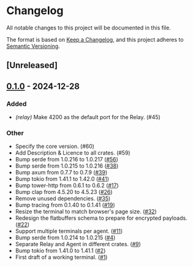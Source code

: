 # Changelog

All notable changes to this project will be documented in this file.

The format is based on [Keep a Changelog](https://keepachangelog.com/en/1.0.0/),
and this project adheres to [Semantic Versioning](https://semver.org/spec/v2.0.0.html).

## [Unreleased]

## [0.1.0](https://github.com/nasa42/webterm/releases/tag/webterm-relay-v0.1.0) - 2024-12-28

### Added

- *(relay)* Make 4200 as the default port for the Relay. (#45)

### Other

- Specify the core version. (#60)
- Add Description & Licence to all crates. (#59)
- Bump serde from 1.0.216 to 1.0.217 ([#56](https://github.com/nasa42/webterm/pull/56))
- Bump serde from 1.0.215 to 1.0.216 ([#38](https://github.com/nasa42/webterm/pull/38))
- Bump axum from 0.7.7 to 0.7.9 ([#39](https://github.com/nasa42/webterm/pull/39))
- Bump tokio from 1.41.1 to 1.42.0 ([#41](https://github.com/nasa42/webterm/pull/41))
- Bump tower-http from 0.6.1 to 0.6.2 ([#17](https://github.com/nasa42/webterm/pull/17))
- Bump clap from 4.5.20 to 4.5.23 ([#26](https://github.com/nasa42/webterm/pull/26))
- Remove unused dependencies. ([#35](https://github.com/nasa42/webterm/pull/35))
- Bump tracing from 0.1.40 to 0.1.41 ([#19](https://github.com/nasa42/webterm/pull/19))
- Resize the terminal to match browser's page size. ([#32](https://github.com/nasa42/webterm/pull/32))
- Redesign the flatbuffers schema to prepare for encrypted payloads. ([#22](https://github.com/nasa42/webterm/pull/22))
- Support multiple terminals per agent. ([#11](https://github.com/nasa42/webterm/pull/11))
- Bump serde from 1.0.214 to 1.0.215 ([#4](https://github.com/nasa42/webterm/pull/4))
- Separate Relay and Agent in different crates. ([#9](https://github.com/nasa42/webterm/pull/9))
- Bump tokio from 1.41.0 to 1.41.1 ([#2](https://github.com/nasa42/webterm/pull/2))
- First draft of a working terminal. ([#1](https://github.com/nasa42/webterm/pull/1))
